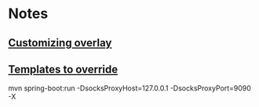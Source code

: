 # Notes

## [Customizing overlay](http://hapifhir.io/doc_server_tester.html#Adding_the_Overlay)

## [Templates to override](https://github.com/jamesagnew/hapi-fhir/tree/master/hapi-fhir-testpage-overlay/src/main/webapp/WEB-INF/templates)


mvn spring-boot:run -DsocksProxyHost=127.0.0.1 -DsocksProxyPort=9090 -X

